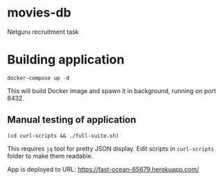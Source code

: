 # movies-db

Netguru recruitment task


# Building application

`docker-compose up -d`

This will build Docker image and spawn it in background, running on port 8432.

## Manual testing of application

`(cd curl-scripts && ./full-suite.sh)`

This requires `jq` tool for pretty JSON display. Edit scripts in `curl-scripts` folder to make them readable.

App is deployed to URL: https://fast-ocean-65679.herokuapp.com/